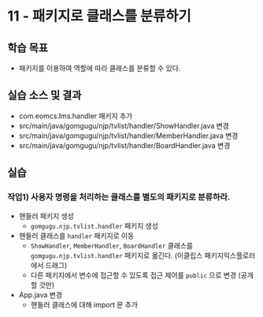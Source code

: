 # 11 - 패키지로 클래스를 분류하기

## 학습 목표

- 패키지를 이용하여 역할에 따라 클래스를 분류할 수 있다.

## 실습 소스 및 결과

- com.eomcs.lms.handler 패키지 추가
- src/main/java/gomgugu/njp/tvlist/handler/ShowHandler.java 변경
- src/main/java/gomgugu/njp/tvlist/handler/MemberHandler.java 변경
- src/main/java/gomgugu/njp/tvlist/handler/BoardHandler.java 변경


## 실습


### 작업1) 사용자 명령을 처리하는 클래스를 별도의 패키지로 분류하라.

- 핸들러 패키지 생성
    - `gomgugu.njp.tvlist.handler` 패키지 생성
- 핸들러 클래스를 `handler` 패키지로 이동
    - `ShowHandler`, `MemberHandler`, `BoardHandler` 클래스를 `gomgugu.njp.tvlist.handler` 패키지로 옮긴다.
      (이클립스 패키지익스플로러에서 드래그)
    - 다른 패키지에서 변수에 접근할 수 있도록 접근 제어를 `public` 으로 변경 (공개할 것만)
- App.java 변경
    - 핸들러 클래스에 대해 import 문 추가
